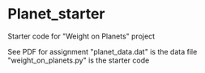 # Planet_starter
Starter code for "Weight on Planets" project

See PDF for assignment
"planet_data.dat" is the data file
"weight_on_planets.py" is the starter code
